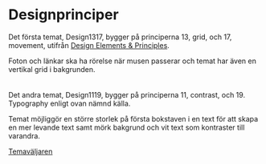 Designprinciper
==========

<p id="text">Det första temat, Design1317, bygger på principerna 13, grid, och 17, movement, utifrån <a href="https://www.canva.com/learn/design-elements-principles/">Design Elements & Principles</a>.

Foton och länkar ska ha rörelse när musen passerar och temat har även en vertikal grid i bakgrunden.
<br><br><br>
Det andra temat, Design1119, bygger på principerna 11, contrast, och 19. Typography enligt ovan nämnd källa.

Temat möjliggör en större storlek på första bokstaven i en text för att skapa en mer levande text samt mörk bakgrund och vit text som kontraster till varandra.
</p>

<a href="../htdocs/index.php?theme-selector">Temaväljaren</a>

